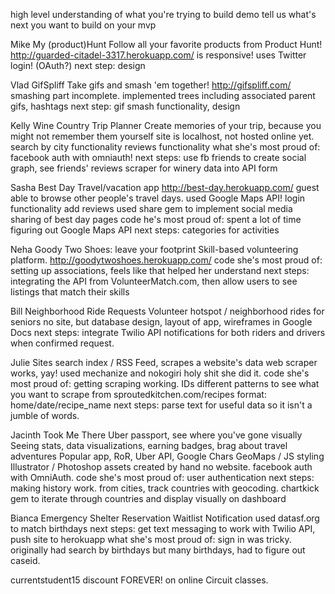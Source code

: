 high level understanding of what you're trying to build
demo
tell us what's next you want to build on your mvp

Mike
My (product)Hunt
  Follow all your favorite products from Product Hunt!
  http://guarded-citadel-3317.herokuapp.com/
  is responsive!
  uses Twitter login! (OAuth?)
  next step: design

Vlad
GifSpliff
  Take gifs and smash 'em together!
  http://gifspliff.com/
  smashing part incomplete.
  implemented trees including associated parent gifs, hashtags
  next step: gif smash functionality, design

Kelly
Wine Country Trip Planner
  Create memories of your trip, because you might not remember them yourself
  site is localhost, not hosted online yet.
  search by city functionality
  reviews functionality
  what she's most proud of:
    facebook auth with omniauth!
  next steps: use fb friends to create social graph, see friends' reviews
              scraper for winery data into API form

Sasha
Best Day
  Travel/vacation app
  http://best-day.herokuapp.com/
  guest able to browse other people's travel days.
  used Google Maps API!
  login functionality
  add reviews
  used share gem to implement social media sharing of best day pages
  code he's most proud of:
    spent a lot of time figuring out Google Maps API
  next steps: categories for activities

Neha
Goody Two Shoes: leave your footprint
  Skill-based volunteering platform.
  http://goodytwoshoes.herokuapp.com/
  code she's most proud of:
    setting up associations, feels like that helped her understand
  next steps:
    integrating the API from VolunteerMatch.com, then allow users to
    see listings that match their skills

Bill
Neighborhood Ride Requests
  Volunteer hotspot / neighborhood rides for seniors
  no site, but database design, layout of app, wireframes in Google Docs
  next steps: integrate Twilio API notifications for both riders and
  drivers when confirmed request.

Julie
Sites search index / RSS Feed, scrapes a website's data
  web scraper works, yay! used mechanize and nokogiri
  holy shit she did it.
  code she's most proud of:
    getting scraping working. IDs different patterns to see what you
    want to scrape from sproutedkitchen.com/recipes
    format: home/date/recipe_name
  next steps:
    parse text for useful data so it isn't a jumble of words.

Jacinth
Took Me There
  Uber passport, see where you've gone visually
  Seeing stats, data visualizations, earning badges, brag about travel adventures
  Popular app, RoR, Uber API, Google Chars GeoMaps / JS styling
  Illustrator / Photoshop assets created by hand
  no website.
  facebook auth with OmniAuth.
  code she's most proud of:
    user authentication
  next steps:
    making history work. from cities, track countries with geocoding.
    chartkick gem to iterate through countries and display visually on dashboard

Bianca
Emergency Shelter Reservation Waitlist Notification
  used datasf.org to match birthdays
  next steps: get text messaging to work with Twilio API, push site to herokuapp
  what she's most proud of:
    sign in was tricky. originally had search by birthdays but many
    birthdays, had to figure out caseid.

currentstudent15 discount FOREVER! on online Circuit classes.
